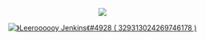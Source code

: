 <p align="center"> <img src='https://visitor-badge-reloaded.herokuapp.com/badge?page_id=BestInTest&logo=Github&style=for-the-badge&color=16a085'> </p>

<p align="center">
  <a href="https://discord.com/users/329313024269746178">
     <img src="https://discord.c99.nl/widget/theme-4/329313024269746178.png" alt="》Leeroooooy Jenkins《#4928 ( 329313024269746178 )"/>
       </a>
</p>
